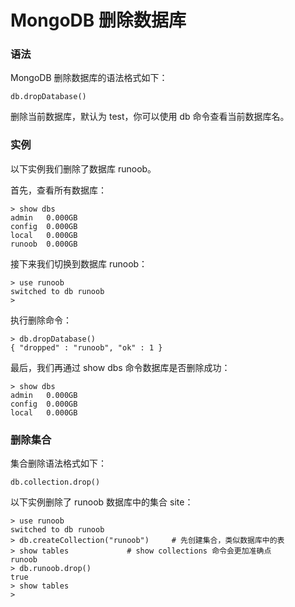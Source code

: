 # MongoDB 删除数据库

### 语法

MongoDB 删除数据库的语法格式如下：

```
db.dropDatabase()
```

删除当前数据库，默认为 test，你可以使用 db 命令查看当前数据库名。

### 实例

以下实例我们删除了数据库 runoob。

首先，查看所有数据库：

```
> show dbs
admin   0.000GB
config  0.000GB
local   0.000GB
runoob  0.000GB
```

接下来我们切换到数据库 runoob：

```
> use runoob
switched to db runoob
> 
```

执行删除命令：

```
> db.dropDatabase()
{ "dropped" : "runoob", "ok" : 1 }
```

最后，我们再通过 show dbs 命令数据库是否删除成功：

```
> show dbs
admin   0.000GB
config  0.000GB
local   0.000GB
```

### 删除集合

集合删除语法格式如下：

```
db.collection.drop()
```

以下实例删除了 runoob 数据库中的集合 site：

```
> use runoob
switched to db runoob
> db.createCollection("runoob")     # 先创建集合，类似数据库中的表
> show tables             # show collections 命令会更加准确点
runoob
> db.runoob.drop()
true
> show tables
> 
```